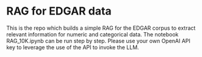 # RAG for EDGAR data
This is the repo which builds a simple RAG for the EDGAR corpus to extract relevant information for numeric and categorical data. The notebook RAG_10K.ipynb can be run step by step. Please use your own OpenAI API key to leverage the use of the API to invoke the LLM.
